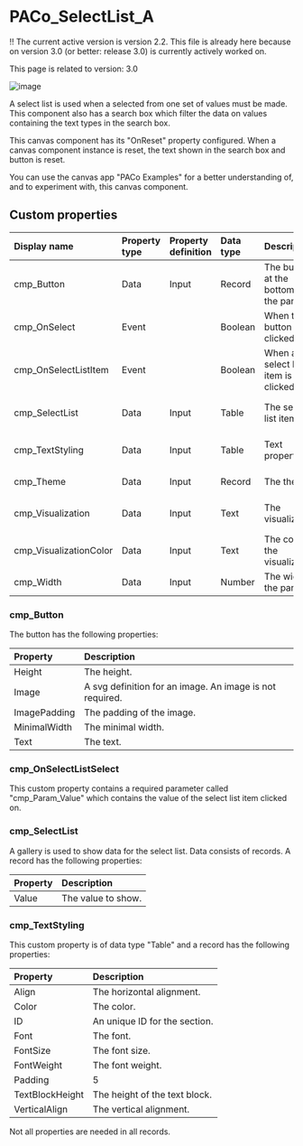 # PACo_SelectList_A

!! The current active version is version 2.2. This file is already here because on version 3.0 (or better: release 3.0) is currently actively worked on.

This page is related to version: 3.0

![image](https://github.com/formsandflows/PACo/assets/35654198/8ee22ec2-5d31-4fc2-b996-287d5bc77b28)

A select list is used when a selected from one set of values must be made. This component also has a search box which filter the data on values containing the text types in the search box.

This canvas component has its "OnReset" property configured. When a canvas component instance is reset, the text shown in the search box and button is reset.

You can use the canvas app "PACo Examples" for a better understanding of, and to experiment with, this canvas component.

## Custom properties

| Display name | Property type | Property definition | Data type | Description | Memo
| :--- | :--- | :--- | :--- | :--- | :--- |
| cmp_Button | Data | Input | Record | The button at the bottom of the panel. | See the documention on bcmp_Btton below. |
| cmp_OnSelect | Event | | Boolean | When the button is clicked on. | |
| cmp_OnSelectListItem | Event | | Boolean | When a select list item is clicked on. | See the documention on cmp_OnSelectListItem below. |
| cmp_SelectList | Data | Input | Table | The select list items. | See the documention on cmp_SelectList below. |
| cmp_TextStyling | Data | Input | Table | Text properties. | See the documention on cmp_TextStyling below. |
| cmp_Theme | Data | Input | Record | The theme. | See the documention on theming. |
| cmp_Visualization | Data | Input | Text | The visualization. | See the documention of canvas component PACo_Visualization_A. |
| cmp_VisualizationColor | Data | Input | Text | The color of the visualization. | |
| cmp_Width | Data | Input | Number | The width of the panel. | |

### cmp_Button
The button has the following properties:

| Property | Description |
| :--- | :--- |
| Height | The height.|
| Image | A svg definition for an image. An image is not required. |
| ImagePadding | The padding of the image. |
| MinimalWidth | The minimal width. |
| Text | The text. |

### cmp_OnSelectListSelect
This custom property contains a required parameter called "cmp_Param_Value" which contains the value of the select list item clicked on.

### cmp_SelectList
A gallery is used to show data for the select list. Data consists of records. A record has the following properties:

| Property | Description |
| :--- | :--- |
| Value | The value to show. |

### cmp_TextStyling
This custom property is of data type "Table" and a record has the following properties:

| Property | Description |
| :--- | :--- |
| Align | The horizontal alignment. |
| Color | The color. |
| ID | An unique ID for the section. |
| Font | The font. |
| FontSize | The font size. |
| FontWeight | The font weight. |
| Padding | 5 |
| TextBlockHeight | The height of the text block. |
| VerticalAlign | The vertical alignment. |

Not all properties are needed in all records.
